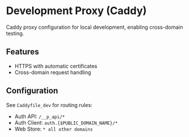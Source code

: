 # Development Proxy (Caddy)

Caddy proxy configuration for local development, enabling cross-domain testing.

## Features

- HTTPS with automatic certificates
- Cross-domain request handling

## Configuration

See `Caddyfile_dev` for routing rules:

- Auth API: `/__p_api/*`
- Auth Client: `auth.{$PUBLIC_DOMAIN_NAME}/*`
- Web Store: `* all other domains`
